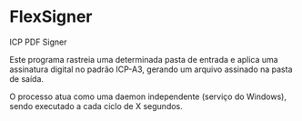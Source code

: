 # FlexSigner
ICP PDF Signer

Este programa rastreia uma determinada pasta de entrada e aplica uma assinatura digital no padrão ICP-A3, gerando um arquivo assinado na pasta de saída.

O processo atua como uma daemon independente (serviço do Windows), sendo executado a cada ciclo de X segundos.
